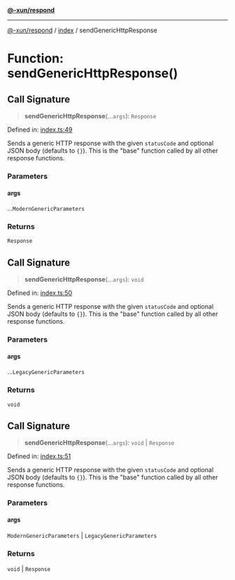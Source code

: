[**@-xun/respond**](../../README.md)

***

[@-xun/respond](../../README.md) / [index](../README.md) / sendGenericHttpResponse

# Function: sendGenericHttpResponse()

## Call Signature

> **sendGenericHttpResponse**(...`args`): `Response`

Defined in: [index.ts:49](https://github.com/Xunnamius/api-utils/blob/e8ce4963b8daa4c21bc4c8b9f74bbf11b683a0d4/packages/respond/src/index.ts#L49)

Sends a generic HTTP response with the given `statusCode` and optional JSON
body (defaults to `{}`). This is the "base" function called by all other
response functions.

### Parameters

#### args

...`ModernGenericParameters`

### Returns

`Response`

## Call Signature

> **sendGenericHttpResponse**(...`args`): `void`

Defined in: [index.ts:50](https://github.com/Xunnamius/api-utils/blob/e8ce4963b8daa4c21bc4c8b9f74bbf11b683a0d4/packages/respond/src/index.ts#L50)

Sends a generic HTTP response with the given `statusCode` and optional JSON
body (defaults to `{}`). This is the "base" function called by all other
response functions.

### Parameters

#### args

...`LegacyGenericParameters`

### Returns

`void`

## Call Signature

> **sendGenericHttpResponse**(...`args`): `void` \| `Response`

Defined in: [index.ts:51](https://github.com/Xunnamius/api-utils/blob/e8ce4963b8daa4c21bc4c8b9f74bbf11b683a0d4/packages/respond/src/index.ts#L51)

Sends a generic HTTP response with the given `statusCode` and optional JSON
body (defaults to `{}`). This is the "base" function called by all other
response functions.

### Parameters

#### args

`ModernGenericParameters` | `LegacyGenericParameters`

### Returns

`void` \| `Response`
